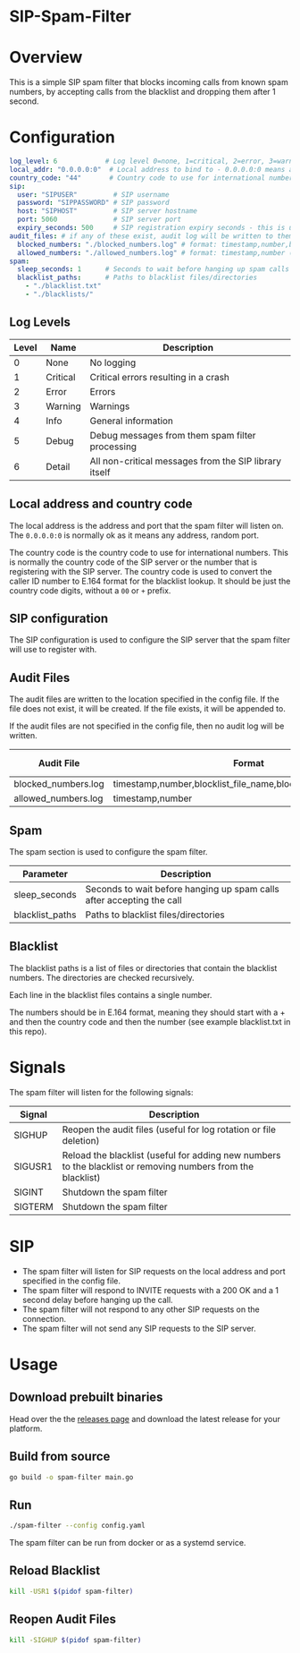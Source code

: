 # SIP-Spam-Filter

# Overview

This is a simple SIP spam filter that blocks incoming calls from known spam numbers, by accepting calls from the blacklist and dropping them after 1 second.

# Configuration

```yaml
log_level: 6            # Log level 0=none, 1=critical, 2=error, 3=warning, 4=info, 5=debug, 6=detail
local_addr: "0.0.0.0:0"  # Local address to bind to - 0.0.0.0:0 means any address, random port; this is normally ok for most cases
country_code: "44"       # Country code to use for international numbers
sip:
  user: "SIPUSER"         # SIP username
  password: "SIPPASSWORD" # SIP password 
  host: "SIPHOST"         # SIP server hostname
  port: 5060              # SIP server port
  expiry_seconds: 500     # SIP registration expiry seconds - this is usually provided by the SIP server, and you want this number to be below so that registration can be renewed
audit_files: # if any of these exist, audit log will be written to them
  blocked_numbers: "./blocked_numbers.log" # format: timestamp,number,blocklist_file_name,blocklist_file_line_number (timestamp in RFC3339 format)
  allowed_numbers: "./allowed_numbers.log" # format: timestamp,number (timestamp in RFC3339 format)
spam:
  sleep_seconds: 1      # Seconds to wait before hanging up spam calls
  blacklist_paths:      # Paths to blacklist files/directories
    - "./blacklist.txt"
    - "./blacklists/"
```

## Log Levels

Level | Name | Description
--- | --- | ---
0 | None | No logging
1 | Critical | Critical errors resulting in a crash
2 | Error | Errors
3 | Warning | Warnings
4 | Info | General information
5 | Debug | Debug messages from them spam filter processing
6 | Detail | All non-critical messages from the SIP library itself

## Local address and country code

The local address is the address and port that the spam filter will listen on. The `0.0.0.0:0` is normally ok as it means any address, random port.

The country code is the country code to use for international numbers. This is normally the country code of the SIP server or the number that is registering with the SIP server. The country code is used to convert the caller ID number to E.164 format for the blacklist lookup. It should be just the country code digits, without a `00` or `+` prefix.

## SIP configuration

The SIP configuration is used to configure the SIP server that the spam filter will use to register with.

## Audit Files

The audit files are written to the location specified in the config file. If the file does not exist, it will be created. If the file exists, it will be appended to.

If the audit files are not specified in the config file, then no audit log will be written.

Audit File | Format | Timestamp Format
--- | --- | ---
blocked_numbers.log | timestamp,number,blocklist_file_name,blocklist_file_line_number | RFC3339
allowed_numbers.log | timestamp,number | RFC3339

## Spam

The spam section is used to configure the spam filter.

Parameter | Description
--- | ---
sleep_seconds | Seconds to wait before hanging up spam calls after accepting the call
blacklist_paths | Paths to blacklist files/directories

## Blacklist

The blacklist paths is a list of files or directories that contain the blacklist numbers. The directories are checked recursively.

Each line in the blacklist files contains a single number.

The numbers should be in E.164 format, meaning they should start with a + and then the country code and then the number (see example blacklist.txt in this repo).

# Signals

The spam filter will listen for the following signals:

Signal | Description
--- | ---
SIGHUP | Reopen the audit files (useful for log rotation or file deletion)
SIGUSR1 | Reload the blacklist (useful for adding new numbers to the blacklist or removing numbers from the blacklist)
SIGINT | Shutdown the spam filter
SIGTERM | Shutdown the spam filter

# SIP

* The spam filter will listen for SIP requests on the local address and port specified in the config file.
* The spam filter will respond to INVITE requests with a 200 OK and a 1 second delay before hanging up the call.
* The spam filter will not respond to any other SIP requests on the connection.
* The spam filter will not send any SIP requests to the SIP server.

# Usage

## Download prebuilt binaries

Head over the the [releases page](https://github.com/rglonek/sip-spam-filter/releases) and download the latest release for your platform.

## Build from source

```bash
go build -o spam-filter main.go
```

## Run

```bash
./spam-filter --config config.yaml
```

The spam filter can be run from docker or as a systemd service.

## Reload Blacklist

```bash
kill -USR1 $(pidof spam-filter)
```

## Reopen Audit Files

```bash
kill -SIGHUP $(pidof spam-filter)
```
